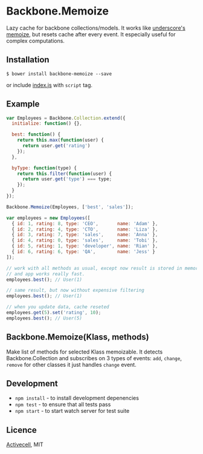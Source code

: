 # Backbone.Memoize

  Lazy cache for backbone collections/models.
  It works like [underscore's memoize](http://documentcloud.github.io/underscore/#memoize),
  but resets cache after every event. It especially useful for complex computations.

## Installation

    $ bower install backbone-memoize --save

  or include [index.js]() with `script` tag.

## Example

```js
var Employees = Backbone.Collection.extend({
  initialize: function() {},

  best: function() {
    return this.max(function(user) {
      return user.get('rating')
    });
  },

  byType: function(type) {
    return this.filter(function(user) {
      return user.get('type') === type;
    });
  }
});

Backbone.Memoize(Employees, ['best', 'sales']);

var employees = new Employees([
  { id: 1, rating: 8, type: 'CEO',       name: 'Adam' },
  { id: 2, rating: 4, type: 'CTO',       name: 'Liza' },
  { id: 3, rating: 7, type: 'sales',     name: 'Anna' },
  { id: 4, rating: 0, type: 'sales',     name: 'Tobi' },
  { id: 5, rating: 1, type: 'developer', name: 'Rian' },
  { id: 6, rating: 6, type: 'QA',        name: 'Jess' }
]);

// work with all methods as usual, except now result is stored in memory
// and app works really fast.
employees.best(); // User(1)

// same result, but now without expensive filtering
employees.best(); // User(1)

// when you update data, cache reseted
employees.get(5).set('rating', 10);
employees.best(); // User(5)
```

## Backbone.Memoize(Klass, methods)

  Make list of methods for selected Klass memoizable.
  It detects Backbone.Collection and subscribes on 3 types of events: `add`, `change`, `remove`
  for other classes it just handles `change` event.

## Development

  * `npm install` - to install development depenencies
  * `npm test` - to ensure that all tests pass
  * `npm start` - to start watch server for test suite

## Licence

  [Activecell](http://activecell.com/), MIT
